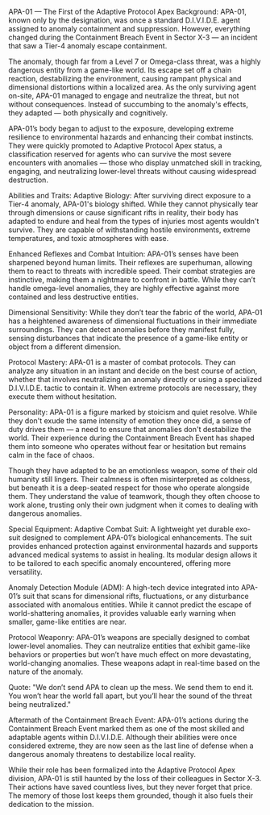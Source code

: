 APA-01 — The First of the Adaptive Protocol Apex
Background:
APA-01, known only by the designation, was once a standard D.I.V.I.D.E. agent assigned to anomaly containment and suppression. However, everything changed during the Containment Breach Event in Sector X-3 — an incident that saw a Tier-4 anomaly escape containment.

The anomaly, though far from a Level 7 or Omega-class threat, was a highly dangerous entity from a game-like world. Its escape set off a chain reaction, destabilizing the environment, causing rampant physical and dimensional distortions within a localized area. As the only surviving agent on-site, APA-01 managed to engage and neutralize the threat, but not without consequences. Instead of succumbing to the anomaly's effects, they adapted — both physically and cognitively.

APA-01’s body began to adjust to the exposure, developing extreme resilience to environmental hazards and enhancing their combat instincts. They were quickly promoted to Adaptive Protocol Apex status, a classification reserved for agents who can survive the most severe encounters with anomalies — those who display unmatched skill in tracking, engaging, and neutralizing lower-level threats without causing widespread destruction.

Abilities and Traits:
Adaptive Biology: After surviving direct exposure to a Tier-4 anomaly, APA-01's biology shifted. While they cannot physically tear through dimensions or cause significant rifts in reality, their body has adapted to endure and heal from the types of injuries most agents wouldn't survive. They are capable of withstanding hostile environments, extreme temperatures, and toxic atmospheres with ease.

Enhanced Reflexes and Combat Intuition: APA-01’s senses have been sharpened beyond human limits. Their reflexes are superhuman, allowing them to react to threats with incredible speed. Their combat strategies are instinctive, making them a nightmare to confront in battle. While they can’t handle omega-level anomalies, they are highly effective against more contained and less destructive entities.

Dimensional Sensitivity: While they don’t tear the fabric of the world, APA-01 has a heightened awareness of dimensional fluctuations in their immediate surroundings. They can detect anomalies before they manifest fully, sensing disturbances that indicate the presence of a game-like entity or object from a different dimension.

Protocol Mastery: APA-01 is a master of combat protocols. They can analyze any situation in an instant and decide on the best course of action, whether that involves neutralizing an anomaly directly or using a specialized D.I.V.I.D.E. tactic to contain it. When extreme protocols are necessary, they execute them without hesitation.

Personality:
APA-01 is a figure marked by stoicism and quiet resolve. While they don't exude the same intensity of emotion they once did, a sense of duty drives them — a need to ensure that anomalies don't destabilize the world. Their experience during the Containment Breach Event has shaped them into someone who operates without fear or hesitation but remains calm in the face of chaos.

Though they have adapted to be an emotionless weapon, some of their old humanity still lingers. Their calmness is often misinterpreted as coldness, but beneath it is a deep-seated respect for those who operate alongside them. They understand the value of teamwork, though they often choose to work alone, trusting only their own judgment when it comes to dealing with dangerous anomalies.

Special Equipment:
Adaptive Combat Suit: A lightweight yet durable exo-suit designed to complement APA-01’s biological enhancements. The suit provides enhanced protection against environmental hazards and supports advanced medical systems to assist in healing. Its modular design allows it to be tailored to each specific anomaly encountered, offering more versatility.

Anomaly Detection Module (ADM): A high-tech device integrated into APA-01’s suit that scans for dimensional rifts, fluctuations, or any disturbance associated with anomalous entities. While it cannot predict the escape of world-shattering anomalies, it provides valuable early warning when smaller, game-like entities are near.

Protocol Weaponry: APA-01’s weapons are specially designed to combat lower-level anomalies. They can neutralize entities that exhibit game-like behaviors or properties but won’t have much effect on more devastating, world-changing anomalies. These weapons adapt in real-time based on the nature of the anomaly.

Quote:
"We don’t send APA to clean up the mess. We send them to end it. You won’t hear the world fall apart, but you’ll hear the sound of the threat being neutralized."

Aftermath of the Containment Breach Event:
APA-01’s actions during the Containment Breach Event marked them as one of the most skilled and adaptable agents within D.I.V.I.D.E. Although their abilities were once considered extreme, they are now seen as the last line of defense when a dangerous anomaly threatens to destabilize local reality.

While their role has been formalized into the Adaptive Protocol Apex division, APA-01 is still haunted by the loss of their colleagues in Sector X-3. Their actions have saved countless lives, but they never forget that price. The memory of those lost keeps them grounded, though it also fuels their dedication to the mission.
